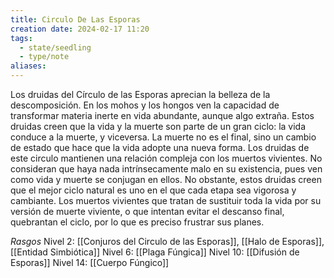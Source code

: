 ```yaml
---
title: Circulo De Las Esporas
creation date: 2024-02-17 11:20
tags:
  - state/seedling
  - type/note
aliases:
---
```

Los druidas del Círculo de las Esporas aprecian la belleza de la descomposición. En los mohos y los hongos ven la capacidad de transformar materia inerte en vida abundante, aunque algo extraña.
Estos druidas creen que la vida y la muerte son parte de un gran ciclo: la vida conduce a la muerte, y viceversa. La muerte no es el final, sino un cambio de estado que hace que la vida adopte una nueva forma. Los druidas de este circulo mantienen una relación compleja con los muertos vivientes. No consideran que haya nada intrínsecamente malo en su existencia, pues ven como vida y muerte se conjugan en ellos.
No obstante, estos druidas creen que el mejor ciclo natural es uno en el que cada etapa sea vigorosa y cambiante. Los muertos vivientes que tratan de sustituir toda la vida por su versión de muerte viviente, o que intentan evitar el descanso final, quebrantan el ciclo, por lo que es preciso frustrar sus planes.


*Rasgos*
Nivel 2: [[Conjuros del Circulo de las Esporas]], [[Halo de Esporas]], [[Entidad Simbiótica]]
Nivel 6: [[Plaga Fúngica]]
Nivel 10: [[Difusión de Esporas]]
Nivel 14: [[Cuerpo Fúngico]]